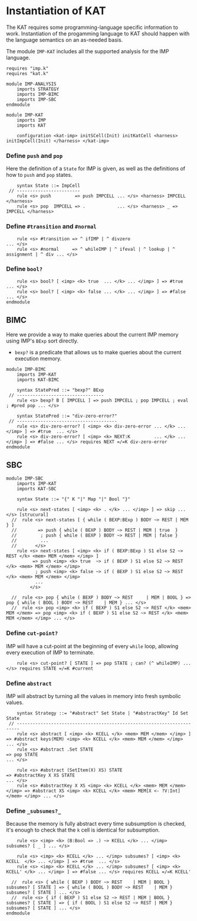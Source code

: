 Instantiation of KAT
====================

The KAT requires some programming-language specific information to work.
Instantiation of the progamming language to KAT should happen with the language semantics on an as-needed basis.

The module `IMP-KAT` includes all the supported analysis for the IMP language.

```k
requires "imp.k"
requires "kat.k"

module IMP-ANALYSIS
    imports STRATEGY
    imports IMP-BIMC
    imports IMP-SBC
endmodule

module IMP-KAT
    imports IMP
    imports KAT

    configuration <kat-imp> initSCell(Init) initKatCell <harness> initImpCell(Init) </harness> </kat-imp>
```

### Define `push` and `pop`

Here the definition of a `State` for IMP is given, as well as the definitions of how to `push` and `pop` states.

```k
    syntax State ::= ImpCell
 // ------------------------
    rule <s> push         => push IMPCELL ... </s> <harness> IMPCELL </harness>
    rule <s> pop  IMPCELL => .            ... </s> <harness> _ => IMPCELL </harness>
```

### Define `#transition` and `#normal`

```k
    rule <s> #transition => ^ ifIMP | ^ divzero                                     ... </s>
    rule <s> #normal     => ^ whileIMP | ^ ifeval | ^ lookup | ^ assignment | ^ div ... </s>
```

### Define `bool?`

```k
    rule <s> bool? [ <imp> <k> true  ... </k> ... </imp> ] => #true  ... </s>
    rule <s> bool? [ <imp> <k> false ... </k> ... </imp> ] => #false ... </s>
endmodule
```

BIMC
----

Here we provide a way to make queries about the current IMP memory using IMP's `BExp` sort directly.

-   `bexp?` is a predicate that allows us to make queries about the current execution memory.

```k
module IMP-BIMC
    imports IMP-KAT
    imports KAT-BIMC

    syntax StatePred ::= "bexp?" BExp
 // ---------------------------------
    rule <s> bexp? B [ IMPCELL ] => push IMPCELL ; pop IMPCELL ; eval ; #pred pop ... </s>

    syntax StatePred ::= "div-zero-error?"
 // --------------------------------------
    rule <s> div-zero-error? [ <imp> <k> div-zero-error ... </k> ... </imp> ] => #true  ... </s>
    rule <s> div-zero-error? [ <imp> <k> NEXT:K         ... </k> ... </imp> ] => #false ... </s> requires NEXT =/=K div-zero-error
endmodule
```

SBC
---

```k
module IMP-SBC
    imports IMP-KAT
    imports KAT-SBC

    syntax State ::= "{" K "|" Map "|" Bool "}"

    rule <s> next-states [ <imp> <k> . </k> ... </imp> ] => skip ... </s> [strucural]
  //  rule <s> next-states [ { while ( BEXP:BExp ) BODY ~> REST | MEM } ]
  //        => push { while ( BEXP ) BODY ~> REST | MEM | true  }
  //         ; push { while ( BEXP ) BODY ~> REST | MEM | false }
  //         ...
  //       </s>
    rule <s> next-states [ <imp> <k> if ( BEXP:BExp ) S1 else S2 ~> REST </k> <mem> MEM </mem> </imp> ]
          => push <imp> <k> true  ~> if ( BEXP ) S1 else S2 ~> REST </k> <mem> MEM </mem> </imp>
           ; push <imp> <k> false ~> if ( BEXP ) S1 else S2 ~> REST </k> <mem> MEM </mem> </imp>
           ...
         </s>

  //  rule <s> pop { while ( BEXP ) BODY ~> REST     | MEM | BOOL } => pop { while ( BOOL ) BODY ~> REST    | MEM } ... </s>
  //  rule <s> pop <imp> <k> if ( BEXP ) S1 else S2 ~> REST </k> <mem> MEM </mem> => pop <imp> <k> if ( BEXP ) S1 else S2 ~> REST </k> <mem> MEM </mem> </imp> ... </s>
```

### Define `cut-point?`

IMP will have a cut-point at the beginning of every `while` loop, allowing every execution of IMP to terminate.

```k
    rule <s> cut-point? [ STATE ] => pop STATE ; can? (^ whileIMP) ... </s> requires STATE =/=K #current
```

### Define `abstract`

IMP will abstract by turning all the values in memory into fresh symbolic values.

```k
    syntax Strategy ::= "#abstract" Set State | "#abstractKey" Id Set State
 // -----------------------------------------------------------------------
    rule <s> abstract [ <imp> <k> KCELL </k> <mem> MEM </mem> </imp> ] => #abstract keys(MEM) <imp> <k> KCELL </k> <mem> MEM </mem> </imp> ... </s>
    rule <s> #abstract .Set STATE                                      => pop STATE                                                        ... </s>

    rule <s> #abstract (SetItem(X) XS) STATE                                => #abstractKey X XS STATE                                                ... </s>
    rule <s> #abstractKey X XS <imp> <k> KCELL </k> <mem> MEM </mem> </imp> => #abstract XS <imp> <k> KCELL </k> <mem> MEM[X <- ?V:Int] </mem> </imp> ... </s>
```

### Define `_subsumes?_`

Because the memory is fully abstract every time subsumption is checked, it's enough to check that the `k` cell is identical for subsumption.

```k
    rule <s> <imp> <k> (B:Bool => .) ~> KCELL </k> ... </imp> subsumes? [ _ ] ... </s>

    rule <s> <imp> <k> KCELL </k> ... </imp> subsumes? [ <imp> <k> KCELL  </k> ... </imp> ] => #true  ... </s>
    rule <s> <imp> <k> KCELL </k> ... </imp> subsumes? [ <imp> <k> KCELL' </k> ... </imp> ] => #false ... </s> requires KCELL =/=K KCELL'

  //  rule <s> { while ( BEXP ) BODY ~> REST    | MEM | BOOL } subsumes? [ STATE ] => { while ( BOOL ) BODY ~> REST    | MEM } subsumes? [ STATE ] ... </s>
  //  rule <s> { if ( BEXP ) S1 else S2 ~> REST | MEM | BOOL } subsumes? [ STATE ] => { if ( BOOL ) S1 else S2 ~> REST | MEM } subsumes? [ STATE ] ... </s>
endmodule
```
